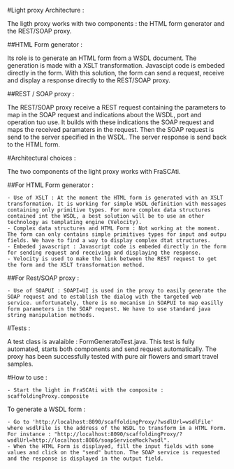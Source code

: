 #Light proxy Architecture :

The ligth proxy works with two components : the HTML form generator and the REST/SOAP proxy.

##HTML Form generator :

Its role is to generate an HTML form from a WSDL document. The generation is made with a XSLT transformation. Javascipt code is embeded directly in the form. With this solution, the form can send a request, receive and display a response directly to the REST/SOAP proxy.

##REST / SOAP proxy :

The REST/SOAP proxy receive a REST request containing the parameters to map in the SOAP request and indications about the WSDL, port and operation tuo use. It builds with these indications the SOAP request and maps the received paramaters in the request. Then the SOAP request is send to the server specified in the WSDL. The server response is send back to the HTML form.

#Architectural choices :

The two components of the light proxy works with FraSCAti.

##For HTML Form generator :

    - Use of XSLT : At the moment the HTML form is generated with an XSLT transformation. It is working for simple WSDL definition with messages containing only primitive types. For more complex data structures contained int the WSDL, a best solution will be to use an other technology as templating engine (Velocity).
    - Complex data structures and HTML Form : Not working at the moment. The form can only contains simple primitives types for input and outpu fields. We have to find a way to display complex dtat structures.
    - Embeded javascript : Javascript code is embeded directly in the form for sending request and receiving and displaying the response.
    - Velocity is used to make the link between the REST request to get the form and the XSLT transformation method.

##For Rest/SOAP proxy :

    - Use of SOAPUI : SOAPI=UI is used in the proxy to easily generate the SOAP request and to establish the dialog with the targeted web service. unfortunately, there is no mecanism in SOAPUI to map easilly form parameters in the SOAP request. We have to use standard java string manipulation methods.

#Tests :

A test class is avalaible : FormGeneratoTest.java. This test is fully automated, starts both components and send request automatically. The proxy has been successfully tested with pure air flowers and smart travel samples.

#How to use :

    - Start the light in FraSCAti with the composite : scaffoldingProxy.composite

To generate a WSDL form :

    - Go to 'http://localhost:8090/scaffoldingProxy/?wsdlUrl=wsdlFile' where wsdlFile is the address of the WSDL to transform in a HTML Form. For instance : "http://localhost:8090/scaffoldingProxy/?wsdlUrl=http://localhost:8086/soapServiceMock?wsdl".
    - When the HTML Form is displayed, fill the input fields with some values and click on the "send" button. The SOAP service is requested and the response is displayed in the output field.

